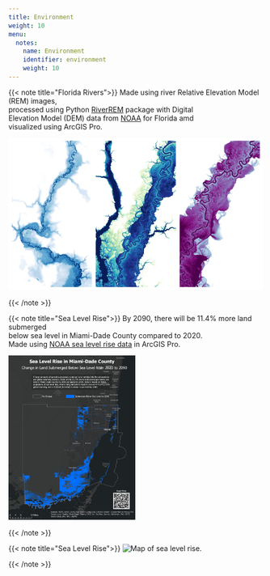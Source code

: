 ```yaml
---
title: Environment
weight: 10
menu:
  notes:
    name: Environment
    identifier: environment
    weight: 10
---
```


<!-- Florida Rivers -->
{{< note title="Florida Rivers">}}
Made using river Relative Elevation Model (REM) images,
<br>processed using Python [RiverREM](https://github.com/OpenTopography/RiverREM) package with Digital
<br>Elevation Model (DEM) data from [NOAA](https://coast.noaa.gov/slrdata/DEMs/FL/index.html) for Florida amd
<br>visualized using ArcGIS Pro.

<img src="/notes/environment/fl_rem.png" alt="Three maps of rivers." height="300">

{{< /note >}}

<!--  -->
{{< note title="Sea Level Rise">}}
By 2090, there will be 11.4% more land submerged 
<br>below sea level in Miami-Dade County compared to 2020.
<br>Made using [NOAA sea level rise data](maps.arcgis.com/home/item.html?id=dfaa88995dcc487594185286c63fc82c) in ArcGIS Pro.

<img src="/notes/environment/Miami_Sea_Level_Rise.png" alt="Map of sea level rise." height="325">

{{< /note >}}

{{< note title="Sea Level Rise">}}
<img src="https://via-zhang.github.io/climate-storytelling/sea-level-projection/fl_se_slr_depth_timelapse.gif" alt="Map of sea level rise." height="500">

{{< /note >}}